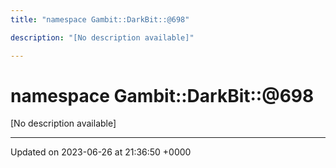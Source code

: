 ```yaml
---
title: "namespace Gambit::DarkBit::@698"

description: "[No description available]"

---
```


# namespace Gambit::DarkBit::@698

[No description available]






-------------------------------

Updated on 2023-06-26 at 21:36:50 +0000